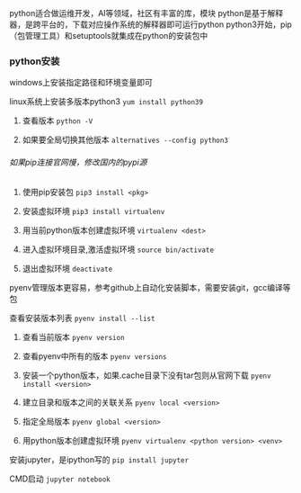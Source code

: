 python适合做运维开发，AI等领域，社区有丰富的库，模块python是基于解释器，是跨平台的，下载对应操作系统的解释器即可运行pythonpython3开始，pip（包管理工具）和setuptools就集成在python的安装包中### python安装windows上安装指定路径和环境变量即可linux系统上安装多版本python3`yum install python39`1. 查看版本`python -V`2. 如果要全局切换其他版本`alternatives --config python3`###### 如果pip连接官网慢，修改国内的pypi源1. 使用pip安装包`pip3 install <pkg>`2. 安装虚拟环境`pip3 install virtualenv`3. 用当前python版本创建虚拟环境`virtualenv <dest>`4. 进入虚拟环境目录,激活虚拟环境`source bin/activate`5. 退出虚拟环境`deactivate`pyenv管理版本更容易，参考github上自动化安装脚本，需要安装git，gcc编译等包查看安装版本列表`pyenv install --list`1. 查看当前版本`pyenv version`2. 查看pyenv中所有的版本`pyenv versions`3. 安装一个python版本，如果.cache目录下没有tar包则从官网下载`pyenv install <version>`4. 建立目录和版本之间的关联关系`pyenv local <version>`5. 指定全局版本`pyenv global <version>` 6. 用python版本创建虚拟环境`pyenv virtualenv <python version> <venv>`安装jupyter，是ipython写的`pip install jupyter`CMD启动`jupyter notebook`